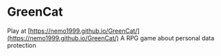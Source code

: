 # GreenCat
Play at [https://nemo1999.github.io/GreenCat/](https://nemo1999.github.io/GreenCat/)
A RPG game about personal data protection 
